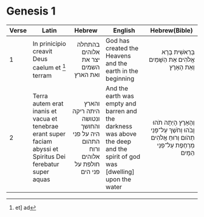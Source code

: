 # Genesis 1

|Verse|Latin|Hebrew|English|Hebrew(Bible)|
|-----|-----|------|-------|-------------|
|1|In prinicipio creavit Deus caelum et [^1] terram|<div dir="rtl" align="right">בהתחלה אלוהים יצר את השמים ואת הארץ</div>|God has created the Heavens and the earth in the beginning |<div dir="rtl" align="right">בְּרֵאשִׁית בָּרָא אֱלֹהִים אֵת הַשָּׁמַיִם וְאֵת הָאָרֶץ</div>|
|2|Terra autem erat inanis et vacua et tenebrae erant super faciam abyssi et Spiritus Dei ferebatur super aquas|<div dir="rtl" align="right">והארץ היתה ריקה ונטושה והחושך היה על פני התהום ורוח אלוהים חולפת על פני הים </div>|And the earth was empty and barren and the darkness was above the deep and the spirit of god was [dwelling] upon the water|<div dir="rtl" align="right">וְהָאָרֶץ הָיְתָה תֹהוּ וָבֹהוּ וְחֹשֶׁךְ עַל־פְּנֵי תְהֹום וְרוּחַ אֱלֹהִים מְרַחֶפֶת עַל־פְּנֵי הַמָּיִם</div>|

[^1]: et] ad
[^0]:
